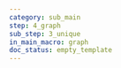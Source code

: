 ```yaml
---
category: sub_main
step: 4_graph
sub_step: 3_unique
in_main_macro: graph
doc_status: empty_template
---
```

